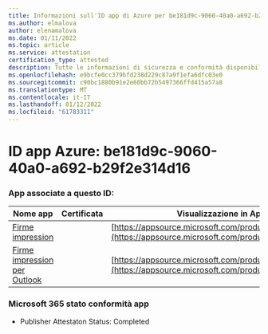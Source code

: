 ```yaml
---
title: Informazioni sull'ID app di Azure per be181d9c-9060-40a0-a692-b29f2e314d16
ms.author: elmalova
author: elenamalova
ms.date: 01/11/2022
ms.topic: article
ms.service: attestation
certification_type: attested
description: Tutte le informazioni di sicurezza e conformità disponibili per be181d9c-9060-40a0-a692-b29f2e314d16.
ms.openlocfilehash: e9bcfe0cc379bfd238d229c87a9f1efa6dfc03e0
ms.sourcegitcommit: c90bc1880b91e2e60bb72b5497366ffd415a57a8
ms.translationtype: MT
ms.contentlocale: it-IT
ms.lasthandoff: 01/12/2022
ms.locfileid: "61783311"
---
```

# <a name="azure-app-id-be181d9c-9060-40a0-a692-b29f2e314d16"></a>ID app Azure: be181d9c-9060-40a0-a692-b29f2e314d16


### <a name="apps-associated-with-this-id"></a>App associate a questo ID:
| **Nome app** | **Certificata** | **Visualizzazione in AppSource** |
|--------------|---------------|-----------------------|
| [Firme impression](https://docs.microsoft.com/microsoft-365-app-certification/forward/WA200003216) |  | [https://appsource.microsoft.com/product/office/WA200003216](https://appsource.microsoft.com/product/office/WA200003216) |
| [Firme impression per Outlook](https://docs.microsoft.com/microsoft-365-app-certification/forward/WA200003199) |  | [https://appsource.microsoft.com/product/office/WA200003199](https://appsource.microsoft.com/product/office/WA200003199) |

### <a name="microsoft-365-app-compliance-status"></a>Microsoft 365 stato conformità app
- Publisher Attestaton Status: Completed
